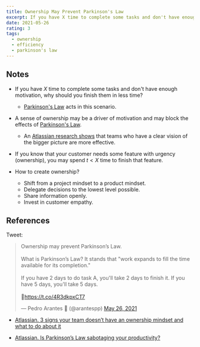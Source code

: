 ```yaml
---
title: Ownership May Prevent Parkinson's Law
excerpt: If you have X time to complete some tasks and don't have enough motivation, why should you finish them in less time?
date: 2021-05-26
rating: 3
tags:
  - ownership
  - efficiency
  - parkinson's law
---
```


## Notes

- If you have $X$ time to complete some tasks and don't have enough motivation, why should you finish them in less time?

  - [Parkinson's Law](/zettelkasten/parkinsons-law) acts in this scenario.

- A sense of ownership may be a driver of motivation and may block the effects of [Parkinson's Law](/zettelkasten/parkinsons-law).

  - An [Atlassian research shows](https://www.atlassian.com/practices/open/research) that teams who have a clear vision of the bigger picture are more effective.

- If you know that your customer needs some feature with urgency (ownership), you may spend $t < X$ time to finish that feature.

- How to create ownership?
  - Shift from a project mindset to a product mindset.
  - Delegate decisions to the lowest level possible.
  - Share information openly.
  - Invest in customer empathy.

## References

Tweet: <blockquote class="twitter-tweet"><p lang="en" dir="ltr">Ownership may prevent Parkinson’s Law.<br><br>What is Parkinson’s Law? It stands that &quot;work expands to fill the time available for its completion.&quot;<br><br>If you have 2 days to do task A, you&#39;ll take 2 days to finish it. If you have 5 days, you&#39;ll take 5 days.<br><br>🧵<a href="https://t.co/4R3dkpxCT7">https://t.co/4R3dkpxCT7</a></p>&mdash; Pedro Arantes 🌹 (@arantespp) <a href="https://twitter.com/arantespp/status/1397518419319197698?ref_src=twsrc%5Etfw">May 26, 2021</a></blockquote>

- [Atlassian. 3 signs your team doesn’t have an ownership mindset and what to do about it](https://www.atlassian.com/blog/leadership/how-leaders-build-ownership-mindset)

- [Atlassian. Is Parkinson’s Law sabotaging your productivity?](https://www.atlassian.com/blog/productivity/what-is-parkinsons-law)
